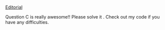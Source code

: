 [Editorial](https://codeforces.com/blog/entry/67241)

Question C is really awesome!! Please solve it . Check out my code if you have any difficulties.
